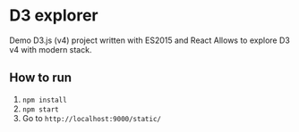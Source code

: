 # D3 explorer

Demo D3.js (v4) project written with ES2015 and React
Allows to explore D3 v4 with modern stack.

## How to run
1. `npm install`
2. `npm start`
3. Go to `http://localhost:9000/static/`

